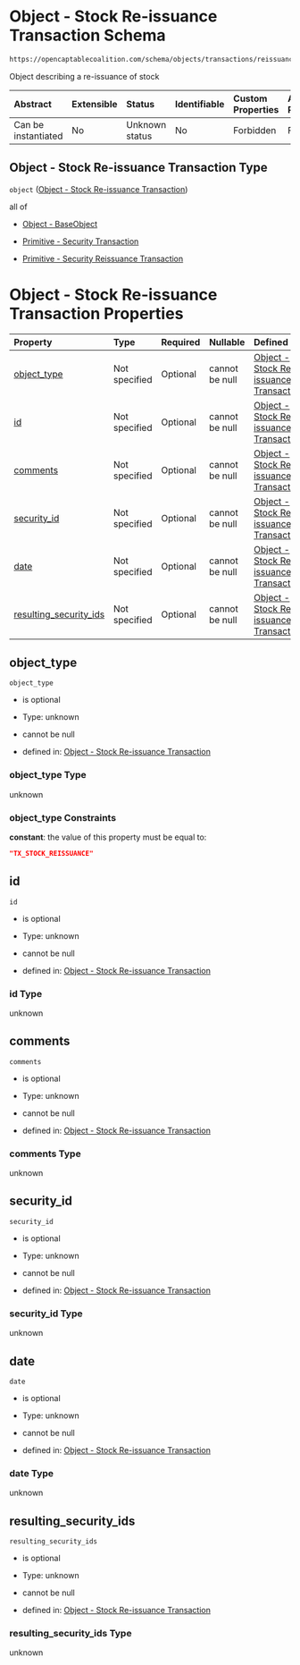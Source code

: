 # Object - Stock Re-issuance Transaction Schema

```txt
https://opencaptablecoalition.com/schema/objects/transactions/reissuance/StockReissuance.schema.json
```

Object describing a re-issuance of stock

| Abstract            | Extensible | Status         | Identifiable | Custom Properties | Additional Properties | Access Restrictions | Defined In                                                                                                                     |
| :------------------ | :--------- | :------------- | :----------- | :---------------- | :-------------------- | :------------------ | :----------------------------------------------------------------------------------------------------------------------------- |
| Can be instantiated | No         | Unknown status | No           | Forbidden         | Forbidden             | none                | [StockReissuance.schema.json](../../schema/objects/transactions/reissuance/StockReissuance.schema.json "open original schema") |

## Object - Stock Re-issuance Transaction Type

`object` ([Object - Stock Re-issuance Transaction](stockreissuance.md))

all of

*   [Object - BaseObject](issuer-allof-object---baseobject.md "check type definition")

*   [Primitive - Security Transaction](convertibletransfer-allof-primitive---security-transaction.md "check type definition")

*   [Primitive - Security Reissuance Transaction](stockreissuance-allof-primitive---security-reissuance-transaction.md "check type definition")

# Object - Stock Re-issuance Transaction Properties

| Property                                          | Type          | Required | Nullable       | Defined by                                                                                                                                                                                                                               |
| :------------------------------------------------ | :------------ | :------- | :------------- | :--------------------------------------------------------------------------------------------------------------------------------------------------------------------------------------------------------------------------------------- |
| [object_type](#object_type)                       | Not specified | Optional | cannot be null | [Object - Stock Re-issuance Transaction](stockreissuance-properties-object_type.md "https://opencaptablecoalition.com/schema/objects/transactions/reissuance/StockReissuance.schema.json#/properties/object_type")                       |
| [id](#id)                                         | Not specified | Optional | cannot be null | [Object - Stock Re-issuance Transaction](stockreissuance-properties-id.md "https://opencaptablecoalition.com/schema/objects/transactions/reissuance/StockReissuance.schema.json#/properties/id")                                         |
| [comments](#comments)                             | Not specified | Optional | cannot be null | [Object - Stock Re-issuance Transaction](stockreissuance-properties-comments.md "https://opencaptablecoalition.com/schema/objects/transactions/reissuance/StockReissuance.schema.json#/properties/comments")                             |
| [security_id](#security_id)                       | Not specified | Optional | cannot be null | [Object - Stock Re-issuance Transaction](stockreissuance-properties-security_id.md "https://opencaptablecoalition.com/schema/objects/transactions/reissuance/StockReissuance.schema.json#/properties/security_id")                       |
| [date](#date)                                     | Not specified | Optional | cannot be null | [Object - Stock Re-issuance Transaction](stockreissuance-properties-date.md "https://opencaptablecoalition.com/schema/objects/transactions/reissuance/StockReissuance.schema.json#/properties/date")                                     |
| [resulting_security_ids](#resulting_security_ids) | Not specified | Optional | cannot be null | [Object - Stock Re-issuance Transaction](stockreissuance-properties-resulting_security_ids.md "https://opencaptablecoalition.com/schema/objects/transactions/reissuance/StockReissuance.schema.json#/properties/resulting_security_ids") |

## object_type



`object_type`

*   is optional

*   Type: unknown

*   cannot be null

*   defined in: [Object - Stock Re-issuance Transaction](stockreissuance-properties-object_type.md "https://opencaptablecoalition.com/schema/objects/transactions/reissuance/StockReissuance.schema.json#/properties/object_type")

### object_type Type

unknown

### object_type Constraints

**constant**: the value of this property must be equal to:

```json
"TX_STOCK_REISSUANCE"
```

## id



`id`

*   is optional

*   Type: unknown

*   cannot be null

*   defined in: [Object - Stock Re-issuance Transaction](stockreissuance-properties-id.md "https://opencaptablecoalition.com/schema/objects/transactions/reissuance/StockReissuance.schema.json#/properties/id")

### id Type

unknown

## comments



`comments`

*   is optional

*   Type: unknown

*   cannot be null

*   defined in: [Object - Stock Re-issuance Transaction](stockreissuance-properties-comments.md "https://opencaptablecoalition.com/schema/objects/transactions/reissuance/StockReissuance.schema.json#/properties/comments")

### comments Type

unknown

## security_id



`security_id`

*   is optional

*   Type: unknown

*   cannot be null

*   defined in: [Object - Stock Re-issuance Transaction](stockreissuance-properties-security_id.md "https://opencaptablecoalition.com/schema/objects/transactions/reissuance/StockReissuance.schema.json#/properties/security_id")

### security_id Type

unknown

## date



`date`

*   is optional

*   Type: unknown

*   cannot be null

*   defined in: [Object - Stock Re-issuance Transaction](stockreissuance-properties-date.md "https://opencaptablecoalition.com/schema/objects/transactions/reissuance/StockReissuance.schema.json#/properties/date")

### date Type

unknown

## resulting_security_ids



`resulting_security_ids`

*   is optional

*   Type: unknown

*   cannot be null

*   defined in: [Object - Stock Re-issuance Transaction](stockreissuance-properties-resulting_security_ids.md "https://opencaptablecoalition.com/schema/objects/transactions/reissuance/StockReissuance.schema.json#/properties/resulting_security_ids")

### resulting_security_ids Type

unknown
